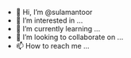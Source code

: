 - 👋 Hi, I’m @sulamantoor
- 👀 I’m interested in ...
- 🌱 I’m currently learning ...
- 💞️ I’m looking to collaborate on ...
- 📫 How to reach me ...

<!---
sulamantoor/sulamantoor is a ✨ special ✨ repository because its `README.md` (this file) appears on your GitHub profile.
You can click the Preview link to take a look at your changes.
--->
